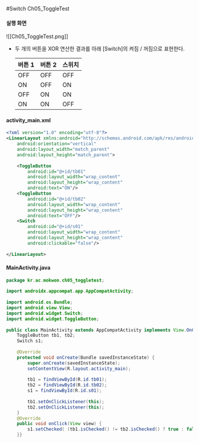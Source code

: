 #Switch
Ch05_ToggleTest

#### 실행 화면
![[Ch05_ToggleTest.png]]
- 두 개의 버튼을 XOR 연산한 결과를 아래 \[Switch\]의 켜짐 / 꺼짐으로 표현한다.
	
	| 버튼 1 | 버튼 2 | 스위치 |
	| --- | --- | --- |
	| OFF | OFF | OFF |
	| ON | OFF | ON |
	| OFF | ON | ON |
	| ON | ON | OFF |

#### activity_main.xml
```xml
<?xml version="1.0" encoding="utf-8"?>  
<LinearLayout xmlns:android="http://schemas.android.com/apk/res/android"  
    android:orientation="vertical"  
    android:layout_width="match_parent"  
    android:layout_height="match_parent">  
  
    <ToggleButton  
        android:id="@+id/tb01"  
        android:layout_width="wrap_content"  
        android:layout_height="wrap_content"  
        android:text="ON"/>  
    <ToggleButton  
        android:id="@+id/tb02"  
        android:layout_width="wrap_content"  
        android:layout_height="wrap_content"  
        android:text="OFF"/>  
    <Switch  
        android:id="@+id/s01"  
        android:layout_width="wrap_content"  
        android:layout_height="wrap_content"  
        android:clickable="false"/>  
  
</LinearLayout>
```

#### MainActivity.java
```java
package kr.ac.mokwon.ch05_toggletest;  
  
import androidx.appcompat.app.AppCompatActivity;  
  
import android.os.Bundle;  
import android.view.View;  
import android.widget.Switch;  
import android.widget.ToggleButton;  
  
public class MainActivity extends AppCompatActivity implements View.OnClickListener {  
    ToggleButton tb1, tb2;  
    Switch s1;  
  
    @Override  
    protected void onCreate(Bundle savedInstanceState) {  
        super.onCreate(savedInstanceState);  
        setContentView(R.layout.activity_main);  
  
        tb1 = findViewById(R.id.tb01);  
        tb2 = findViewById(R.id.tb02);  
        s1 = findViewById(R.id.s01);  
  
        tb1.setOnClickListener(this);  
        tb2.setOnClickListener(this);  
    }  
    @Override  
    public void onClick(View view) {  
        s1.setChecked( (tb1.isChecked() != tb2.isChecked() ? true : false) );  
    }}
```
